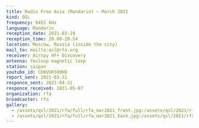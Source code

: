 ```yaml
---
title: Radio Free Asia (Mandarin) — March 2021
kind: QSL
frequency: 9455 kHz
language: Mandarin
reception_date: 2021-03-19
reception_time: 20.00-20.54
location: Moscow, Russia (inside the city)
mail_to: mailto:qsl@rfa.org
receiver: Airspy HF+ Discovery
antenna: Youloop magnetic loop
station: saipan
youtube_id: CbNVUK590H8
report_sent: 2021-03-31
responce_sent: 2021-04-21
responce_received: 2021-05-07
organization: rfa
broadcaster: rfa
gallery:
  - /assets/qsl/2021/rfa/full/rfa_mar2021_front.jpg:/assets/qsl/2021/rfa/small/rfa_mar2021_front.jpg
  - /assets/qsl/2021/rfa/full/rfa_mar2021_back.jpg:/assets/qsl/2021/rfa/small/rfa_mar2021_back.jpg
---
```

